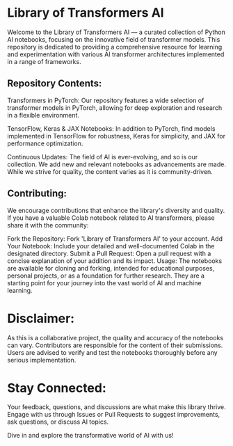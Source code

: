 # Library of Transformers AI
Welcome to the Library of Transformers AI — a curated collection of Python AI notebooks, focusing on the innovative field of transformer models. This repository is dedicated to providing a comprehensive resource for learning and experimentation with various AI transformer architectures implemented in a range of frameworks.

## Repository Contents:
Transformers in PyTorch: Our repository features a wide selection of transformer models in PyTorch, allowing for deep exploration and research in a flexible environment.

TensorFlow, Keras & JAX Notebooks: In addition to PyTorch, find models implemented in TensorFlow for robustness, Keras for simplicity, and JAX for performance optimization.

Continuous Updates: The field of AI is ever-evolving, and so is our collection. We add new and relevant notebooks as advancements are made. While we strive for quality, the content varies as it is community-driven.

## Contributing:
We encourage contributions that enhance the library's diversity and quality. If you have a valuable Colab notebook related to AI transformers, please share it with the community:

Fork the Repository: Fork 'Library of Transformers AI' to your account.
Add Your Notebook: Include your detailed and well-documented Colab in the designated directory.
Submit a Pull Request: Open a pull request with a concise explanation of your addition and its impact.
Usage:
The notebooks are available for cloning and forking, intended for educational purposes, personal projects, or as a foundation for further research. They are a starting point for your journey into the vast world of AI and machine learning.

# Disclaimer:
As this is a collaborative project, the quality and accuracy of the notebooks can vary. Contributors are responsible for the content of their submissions. Users are advised to verify and test the notebooks thoroughly before any serious implementation.

# Stay Connected:
Your feedback, questions, and discussions are what make this library thrive. Engage with us through Issues or Pull Requests to suggest improvements, ask questions, or discuss AI topics.

Dive in and explore the transformative world of AI with us!
